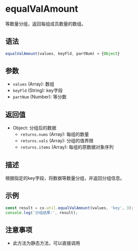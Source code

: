 # equalValAmount

等数量分组，返回每组成员数量的数组。

## 语法

```javascript
equalValAmount(values, keyFld, partNum) → {Object}
```

## 参数

- `values` (Array): 数组
- `keyFld` (String): key字段
- `partNum` (Number): 等分数

## 返回值

- Object: 分组后的数据
  - `returns.nums` (Array): 每组的数量
  - `returns.vals` (Array): 分组的值界限
  - `returns.items` (Array): 每组的原数据对象序列

## 描述

根据指定的key字段，将数据等数量分组，并返回分组信息。

## 示例

```javascript
const result = cx.util.equalValAmount(values, 'key', 3);
console.log('分组结果:', result);
```

## 注意事项

- 此方法为静态方法，可以直接调用 